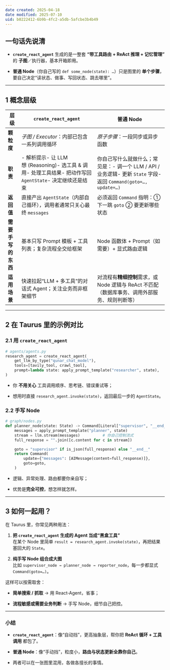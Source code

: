 ```yaml
---
date created: 2025-04-18
date modified: 2025-07-10
uid: b0222412-6b9b-4fc2-a5db-5afcbe3b4b49
---
```

## 一句话先说清

- **`create_react_agent`** 生成的是一整套 **“带工具路由 + ReAct 推理 + 记忆管理”** 的 **子图**／执行器，基本开箱即用。
    
- **普通 Node**（你自己写的 `def some_node(state): …`）只是图里的 **单个步骤**，要自己决定“读状态、做事、写回状态、跳去哪里”。
    

---

## 1 概念层级

|层级|`create_react_agent`|普通 Node|
|---|---|---|
|**颗粒度**|_子图 / Executor_：内部已包含一系列调用循环|_原子步骤_：一段同步或异步函数|
|**职责**|- 解析提示- 让 LLM 想 (Reasoning)- 选工具 & 调用- 处理工具结果- 把动作写回 `AgentState`- 决定继续还是结束|你自己写什么就做什么；常见是：- 调一个 LLM / API / 业务逻辑- 更新 `State` 字段- 返回 `Command(goto=…, update=…)`|
|**返回值**|直接产出 `AgentState`（内部自己循环），调用者通常只关心最终 `messages`|必须返回 `Command` 指明：① 下一跳 `goto` ② 要更新哪些状态|
|**需要手写的东西**|基本只写 Prompt 模板 + 工具列表；复杂流程全交给框架|Node 函数体 + Prompt（如需要）+ 显式路由逻辑|
|**适用场景**|快速拉起“LLM + 多工具”的对话式 Agent；关注业务而非框架细节|对流程有**精细控制**需求，或 Node 逻辑与 ReAct 不匹配（数据库事务、调用外部服务、规则判断等）|

---

## 2 在 Taurus 里的示例对比

### 2.1 用 `create_react_agent`

```python
# agents/agents.py
research_agent = create_react_agent(
    get_llm_by_type("qunar_chat_model"),
    tools=[tavily_tool, crawl_tool],
    prompt=lambda state: apply_prompt_template("researcher", state),
)
```

- 你 **不用关心** 工具调用顺序、思考链、错误重试等；
    
- 想用时直接 `research_agent.invoke(state)`，返回最后一步的 `AgentState`。
    

### 2.2 手写 Node

```python
# graph/nodes.py
def planner_node(state: State) -> Command[Literal["supervisor", "__end__"]]:
    messages = apply_prompt_template("planner", state)
    stream = llm.stream(messages)          # 你自己控制流式
    full_response = "".join([c.content for c in stream])

    goto = "supervisor" if is_json(full_response) else "__end__"
    return Command(
        update={"messages": [AIMessage(content=full_response)]},
        goto=goto,
    )
```

- 逻辑、异常处理、路由都要你亲自写；
    
- 优势是**完全可控**，想怎样就怎样。
    

---

## 3 如何一起用？

在 Taurus 里，你常见两种用法：

1. **把 `create_react_agent` 生成的 Agent 当成“黑盒工具”**  
    在某个 Node 里简单 `result = research_agent.invoke(state)`，再把结果塞回大的 `State`。
    
2. **纯手写 Node 组合成大图**  
    比如 `supervisor_node → planner_node → reporter_node`，每一步都显式 `Command(goto=…)`。
    

这样可以按需取舍：

- **简单搜索 / 抓取** → 用 React‑Agent，省事；
    
- **流程敏感或需要业务判断** → 手写 Node，细节自己把控。
    

---

### 小结

- **`create_react_agent`**：像“自动挡”，更高抽象层，帮你把 **ReAct 循环 + 工具调用** 都包了。
    
- **普通 Node**：像“手动挡”，粒度小，**路由与状态更新全靠你自己**。
    
- 两者可以在一张图里混用，各做各擅长的事情。
